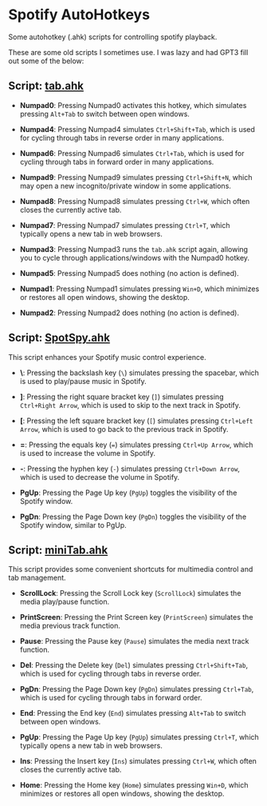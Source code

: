 # Spotify AutoHotkeys
 Some autohotkey (.ahk) scripts for controlling spotify playback.

These are some old scripts I sometimes use. I was lazy and had GPT3 fill out some of the below:


## Script: [tab.ahk](/tab.ahk)

- **Numpad0**: Pressing Numpad0 activates this hotkey, which simulates pressing `Alt+Tab` to switch between open windows.

- **Numpad4**: Pressing Numpad4 simulates `Ctrl+Shift+Tab`, which is used for cycling through tabs in reverse order in many applications.

- **Numpad6**: Pressing Numpad6 simulates `Ctrl+Tab`, which is used for cycling through tabs in forward order in many applications.

- **Numpad9**: Pressing Numpad9 simulates pressing `Ctrl+Shift+N`, which may open a new incognito/private window in some applications.

- **Numpad8**: Pressing Numpad8 simulates pressing `Ctrl+W`, which often closes the currently active tab.

- **Numpad7**: Pressing Numpad7 simulates pressing `Ctrl+T`, which typically opens a new tab in web browsers.

- **Numpad3**: Pressing Numpad3 runs the `tab.ahk` script again, allowing you to cycle through applications/windows with the Numpad0 hotkey.

- **Numpad5**: Pressing Numpad5 does nothing (no action is defined).

- **Numpad1**: Pressing Numpad1 simulates pressing `Win+D`, which minimizes or restores all open windows, showing the desktop.

- **Numpad2**: Pressing Numpad2 does nothing (no action is defined).

## Script: [SpotSpy.ahk](/SpotSpy.ahk)

This script enhances your Spotify music control experience.

- **\\**: Pressing the backslash key (`\`) simulates pressing the spacebar, which is used to play/pause music in Spotify.

- **]**: Pressing the right square bracket key (`]`) simulates pressing `Ctrl+Right Arrow`, which is used to skip to the next track in Spotify.

- **[**: Pressing the left square bracket key (`[`) simulates pressing `Ctrl+Left Arrow`, which is used to go back to the previous track in Spotify.

- **=**: Pressing the equals key (`=`) simulates pressing `Ctrl+Up Arrow`, which is used to increase the volume in Spotify.

- **-**: Pressing the hyphen key (`-`) simulates pressing `Ctrl+Down Arrow`, which is used to decrease the volume in Spotify.

- **PgUp**: Pressing the Page Up key (`PgUp`) toggles the visibility of the Spotify window.

- **PgDn**: Pressing the Page Down key (`PgDn`) toggles the visibility of the Spotify window, similar to PgUp.

## Script: [miniTab.ahk](/miniTab.ahk)

This script provides some convenient shortcuts for multimedia control and tab management.

- **ScrollLock**: Pressing the Scroll Lock key (`ScrollLock`) simulates the media play/pause function.

- **PrintScreen**: Pressing the Print Screen key (`PrintScreen`) simulates the media previous track function.

- **Pause**: Pressing the Pause key (`Pause`) simulates the media next track function.

- **Del**: Pressing the Delete key (`Del`) simulates pressing `Ctrl+Shift+Tab`, which is used for cycling through tabs in reverse order.

- **PgDn**: Pressing the Page Down key (`PgDn`) simulates pressing `Ctrl+Tab`, which is used for cycling through tabs in forward order.

- **End**: Pressing the End key (`End`) simulates pressing `Alt+Tab` to switch between open windows.

- **PgUp**: Pressing the Page Up key (`PgUp`) simulates pressing `Ctrl+T`, which typically opens a new tab in web browsers.

- **Ins**: Pressing the Insert key (`Ins`) simulates pressing `Ctrl+W`, which often closes the currently active tab.

- **Home**: Pressing the Home key (`Home`) simulates pressing `Win+D`, which minimizes or restores all open windows, showing the desktop.